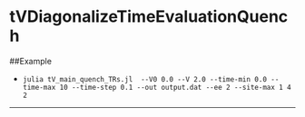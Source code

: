 # tVDiagonalizeTimeEvaluationQuench

##Example

* `julia tV_main_quench_TRs.jl  --V0 0.0 --V 2.0 --time-min 0.0 --time-max 10 --time-step 0.1 --out output.dat --ee 2 --site-max 1 4 2`

- - - -
